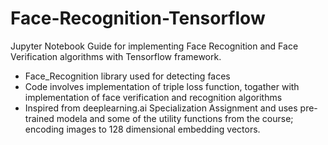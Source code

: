 # Face-Recognition-Tensorflow
Jupyter Notebook Guide for implementing Face Recognition and Face Verification algorithms with Tensorflow framework.

- Face_Recognition library used for detecting faces
- Code involves implementation of triple loss function, togather with implementation of face verification and recognition algorithms
- Inspired from deeplearning.ai Specialization Assignment and uses pre-trained modela and some of the utility functions from the course; encoding images to 128 dimensional embedding vectors.
